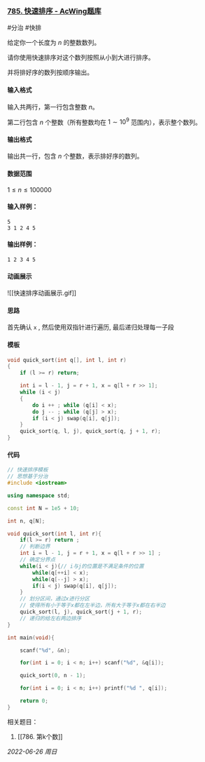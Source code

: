 ### [785. 快速排序 - AcWing题库](https://www.acwing.com/problem/content/787/)

#分治 #快排 

给定你一个长度为 $n$ 的整数数列。

请你使用快速排序对这个数列按照从小到大进行排序。

并将排好序的数列按顺序输出。

#### 输入格式

输入共两行，第一行包含整数 $n$。

第二行包含 $n$ 个整数（所有整数均在 $1∼10^9$ 范围内），表示整个数列。

#### 输出格式

输出共一行，包含 $n$ 个整数，表示排好序的数列。

#### 数据范围

$1≤n≤100000$

#### 输入样例：

```in
5
3 1 2 4 5
```

#### 输出样例：

```out
1 2 3 4 5
```

#### 动画展示
![[快速排序动画展示.gif]]

#### 思路

首先确认 `x` , 然后使用双指针进行遍历, 最后递归处理每一子段

#### 模板

```cpp
void quick_sort(int q[], int l, int r)
{
    if (l >= r) return;

    int i = l - 1, j = r + 1, x = q[l + r >> 1];
    while (i < j)
    {
        do i ++ ; while (q[i] < x);
        do j -- ; while (q[j] > x);
        if (i < j) swap(q[i], q[j]);
    }
    quick_sort(q, l, j), quick_sort(q, j + 1, r);
}
```

#### 代码

```cpp
// 快速排序模板
// 思想基于分治
#include <iostream>

using namespace std;

const int N = 1e5 + 10;

int n, q[N];

void quick_sort(int l, int r){
    if(l >= r) return ;
    // 判断边界
    int i = l - 1, j = r + 1, x = q[l + r >> 1] ;
    // 确定分界点
    while(i < j){// i与j的位置是不满足条件的位置
        while(q[++i] < x);
        while(q[--j] > x);
        if(i < j) swap(q[i], q[j]);
    }
    // 划分区间，通过x进行分区
    // 使得所有小于等于x都在左半边，所有大于等于x都在右半边
    quick_sort(l, j), quick_sort(j + 1, r);
    // 递归的给左右两边排序 
}

int main(void){

    scanf("%d", &n);

    for(int i = 0; i < n; i++) scanf("%d", &q[i]);

    quick_sort(0, n - 1);

    for(int i = 0; i < n; i++) printf("%d ", q[i]);

    return 0;
}
```


相关题目：
1. [[786. 第k个数]]

*2022-06-26 周日*